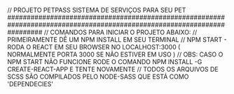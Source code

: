 //  PROJETO PETPASS SISTEMA DE SERVIÇOS PARA SEU PET
#########################################################################################################################
//  COMANDOS PARA INICIAR O PROJETO ABAIXO:
//  PRIMEIRAMENTE DÊ UM NPM INSTALL EM SEU TERMINAL
//  NPM START - RODA O REACT EM SEU BROWSER NO LOCALHOST:3000 ( NORMALMENTE PORTA 3000 SE NÃO ESTIVER EM USO )
//  OBS: CASO O NPM START NÃO FUNCIONE RODE O COMANDO NPM INSTALL -G CREATE-REACT-APP E TENTE NOVAMENTE 
//  TODOS OS ARQUIVOS DE SCSS SÃO COMPILADOS PELO NODE-SASS QUE ESTÁ COMO 'DEPENDECIES'